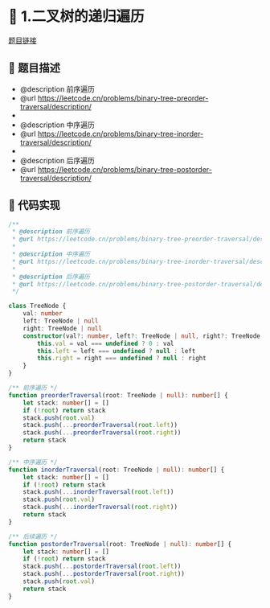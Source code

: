 # 🎪 1.二叉树的递归遍历

[题目链接](https://leetcode.cn/problems/binary-tree-preorder-traversal/description/)

## 📃 题目描述
* @description 前序遍历
 * @url https://leetcode.cn/problems/binary-tree-preorder-traversal/description/
 *
 * @description 中序遍历
 * @url https://leetcode.cn/problems/binary-tree-inorder-traversal/description/
 *
 * @description 后序遍历
 * @url https://leetcode.cn/problems/binary-tree-postorder-traversal/description/

## 📝 代码实现
```typescript
/**
 * @description 前序遍历
 * @url https://leetcode.cn/problems/binary-tree-preorder-traversal/description/
 *
 * @description 中序遍历
 * @url https://leetcode.cn/problems/binary-tree-inorder-traversal/description/
 *
 * @description 后序遍历
 * @url https://leetcode.cn/problems/binary-tree-postorder-traversal/description/
 */

class TreeNode {
    val: number
    left: TreeNode | null
    right: TreeNode | null
    constructor(val?: number, left?: TreeNode | null, right?: TreeNode | null) {
        this.val = val === undefined ? 0 : val
        this.left = left === undefined ? null : left
        this.right = right === undefined ? null : right
    }
}

/** 前序遍历 */
function preorderTraversal(root: TreeNode | null): number[] {
    let stack: number[] = []
    if (!root) return stack
    stack.push(root.val)
    stack.push(...preorderTraversal(root.left))
    stack.push(...preorderTraversal(root.right))
    return stack
}

/** 中序遍历 */
function inorderTraversal(root: TreeNode | null): number[] {
    let stack: number[] = []
    if (!root) return stack
    stack.push(...inorderTraversal(root.left))
    stack.push(root.val)
    stack.push(...inorderTraversal(root.right))
    return stack
}

/** 后续遍历 */
function postorderTraversal(root: TreeNode | null): number[] {
    let stack: number[] = []
    if (!root) return stack
    stack.push(...postorderTraversal(root.left))
    stack.push(...postorderTraversal(root.right))
    stack.push(root.val)
    return stack
}

```

